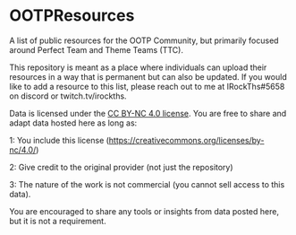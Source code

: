 # OOTPResources
A list of public resources for the OOTP Community, but primarily focused around Perfect Team and Theme Teams (TTC).

This repository is meant as a place where individuals can upload their resources in a way that is permanent but can also be updated. If you would like to add a resource to this list, please reach out to me at IRockThs#5658 on discord or twitch.tv/irockths.

Data is licensed under the [CC BY-NC 4.0 license](https://creativecommons.org/licenses/by-nc/4.0/). You are free to share and adapt data hosted here as long as:

1: You include this license (https://creativecommons.org/licenses/by-nc/4.0/)

2: Give credit to the original provider (not just the repository)

3: The nature of the work is not commercial (you cannot sell access to this data).



You are encouraged to share any tools or insights from data posted here, but it is not a requirement.
